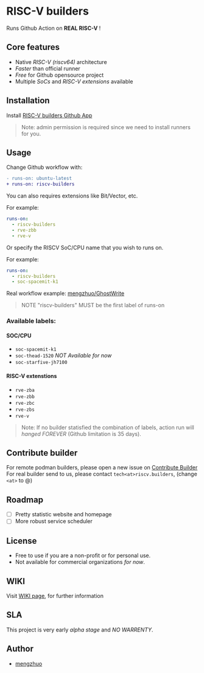 # RISC-V builders

Runs Github Action on **REAL RISC-V** !

## Core features
* Native *RISC-V (riscv64)* architecture
* *Faster* than official runner
* *Free* for Github opensource project
* Multiple *SoCs* and *RISC-V extensions* available

## Installation
Install [RISC-V builders Github App](https://github.com/apps/riscv-builders) 

> Note: admin permission is required since we need to install runners for you.

## Usage

Change Github workflow with:

```diff
- runs-on: ubuntu-latest
+ runs-on: riscv-builders
```

You can also requires extensions like Bit/Vector, etc.

For example:
```yaml
runs-on:
  - riscv-builders
  - rve-zbb
  - rve-v
```

Or specify the RISCV SoC/CPU name that you wish to runs on.

For example:
```yaml
runs-on:
  - riscv-builders
  - soc-spacemit-k1
```

Real workflow example: [mengzhuo/GhostWrite](https://github.com/mengzhuo/GhostWrite/blob/main/.github/workflows/test.yml)

> NOTE "riscv-builders" MUST be the first label of runs-on

### Available labels:

#### SOC/CPU
* `soc-spacemit-k1`
* `soc-thead-1520` *NOT Available for now*
* `soc-starfive-jh7100`

#### RISC-V extenstions

* `rve-zba`
* `rve-zbb`
* `rve-zbc`
* `rve-zbs`
* `rve-v`

> Note: If no builder statisfied the combination of labels, action run will *hanged FOREVER* (Github limitation is 35 days).


## Contribute builder

For remote podman builders, please open a new issue on [Contribute Builder](https://github.com/riscv-builders/riscv-builders.github.io/discussions/new?category=contribute-builder)
For real builder send to us, please contact `tech<at>riscv.builders`, (change `<at>` to @) 


## Roadmap
* [ ] Pretty statistic website and homepage
* [ ] More robust service scheduler

## License
- Free to use if you are a non-profit or for personal use.
- Not available for commercial organizations *for now*.

## WIKI

Visit [WIKI page](https://github.com/riscv-builders/riscv-builders.github.io/wiki), for further information

## SLA
This project is very early *alpha stage* and *NO WARRENTY*.

## Author
* [mengzhuo](https://github.com/mengzhuo)

